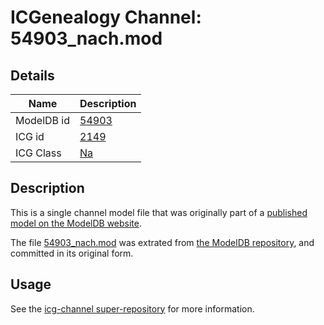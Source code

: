# ICGenealogy Channel: 54903\_nach.mod

## Details

Name | Description
---- | -----------
ModelDB id | [54903](http://senselab.med.yale.edu/ModelDB/ShowModel.cshtml?model=54903)
ICG id | [2149](http://icg.neurotheory.ox.ac.uk/channels/2/2149)
ICG Class | [Na](http://icg.neurotheory.ox.ac.uk/channels/2)

## Description

This is a single channel model file that was originally part of a [published model on the ModelDB website](http://senselab.med.yale.edu/mModelDB/ShowModel.cshtml?model=54903).

The file [54903\_nach.mod](54903_nach.mod) was extrated from [the ModelDB repository](http://senselab.med.yale.edu/ModelDB/ShowModel.cshtml?model=54903), and committed in its original form.

## Usage

See the [icg-channel super-repository](https://github.com/icgenealogy/icg-channels) for more information.